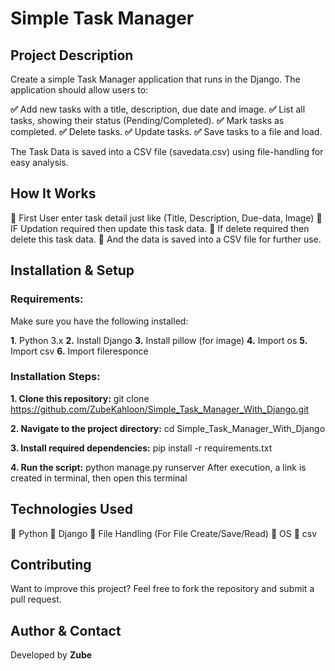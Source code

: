 # Simple Task Manager
## Project Description
Create a simple Task Manager application that runs in the Django. The application should allow users to:

**✅**  Add new tasks with a title, description, due date and image.
**✅**  List all tasks, showing their status (Pending/Completed).
**✅**  Mark tasks as completed.
**✅**  Delete tasks.
**✅**  Update tasks.
**✅**  Save tasks to a file and load.

The Task Data is saved into a CSV file (savedata.csv) using file-handling for easy analysis.
## How It Works
**🔹** First User enter task detail just like (Title, Description, Due-data, Image)
**🔹** IF Updation required then update this task data.
**🔹** If delete required then delete this task data.
**🔹** And the data is saved into a CSV file for further use.

## Installation & Setup
### Requirements:
Make sure you have the following installed:

**1**. Python 3.x
**2.** Install Django
**3.** Install pillow (for image)
**4.** Import os
**5.** Import csv
**6.** Import fileresponce
### Installation Steps:
 **1. Clone this repository:**
    git clone https://github.com/ZubeKahloon/Simple_Task_Manager_With_Django.git

**2. Navigate to the project directory:**
   cd Simple_Task_Manager_With_Django

**3. Install required dependencies:**
   pip install -r requirements.txt

**4. Run the script:**
   python manage.py runserver
   After execution, a link is created in terminal, then open this terminal

## Technologies Used
🔹 Python 
🔹 Django
🔹 File Handling (For File Create/Save/Read)
🔹 OS
🔹 csv

## Contributing
Want to improve this project? Feel free to fork the repository and submit a pull request. 

## Author & Contact
Developed by **Zube**
